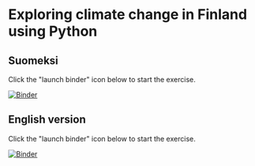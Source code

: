 # Exploring climate change in Finland using Python

## Suomeksi

Click the "launch binder" icon below to start the exercise.

[![Binder](https://mybinder.org/badge_logo.svg)](https://mybinder.org/v2/gh/HUGG/Climate-data-analysis/main/?urlpath=tree/ilmastodata-harjoitus.ipynb)

## English version

Click the "launch binder" icon below to start the exercise.

[![Binder](https://mybinder.org/badge_logo.svg)](https://mybinder.org/v2/gh/HUGG/Climate-data-analysis/main/?urlpath=tree/climate-exercise.ipynb)